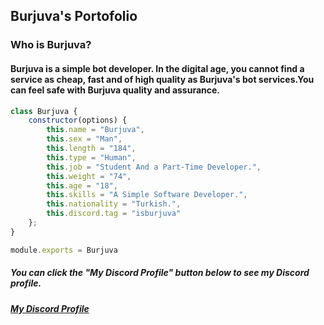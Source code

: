 <H2>Burjuva's Portofolio</H2>

<h3>Who is Burjuva?</h3>
<h4>Burjuva is a simple bot developer. In the digital age, you cannot find a service as cheap, fast and of high quality as Burjuva's bot services.You can feel safe with Burjuva quality and assurance.</h4>


```js
class Burjuva {
    constructor(options) {
        this.name = "Burjuva",
        this.sex = "Man",
        this.length = "184",
        this.type = "Human",
        this.job = "Student And a Part-Time Developer.",
        this.weight = "74",
        this.age = "18",
        this.skills = "A Simple Software Developer.",
        this.nationality = "Turkish.",
        this.discord.tag = "isburjuva"
    };
}

module.exports = Burjuva
```

<H5>You can click the "My Discord Profile" button below to see my Discord profile.<H5>

[My Discord Profile](https://discord.com/users/1117536584498167898)
```
